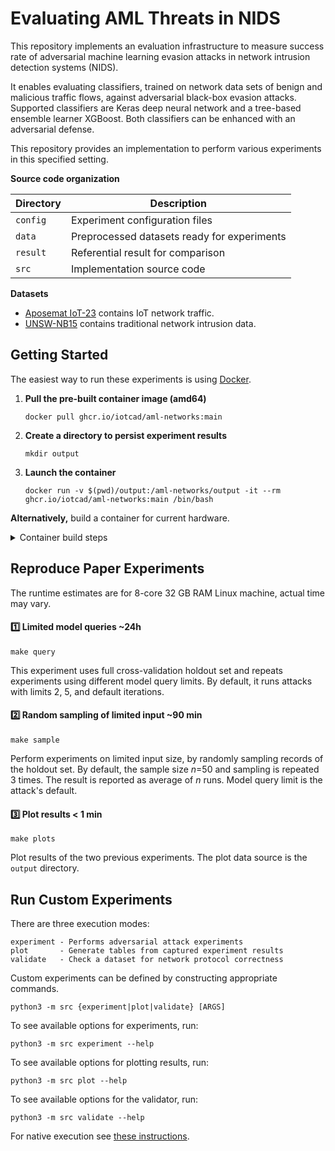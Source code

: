 # Evaluating AML Threats in NIDS

This repository implements an evaluation infrastructure to measure success rate of adversarial machine learning evasion
attacks in network intrusion detection systems (NIDS).

It enables evaluating classifiers, trained on network data sets of benign and malicious traffic flows, against 
adversarial black-box evasion attacks. Supported classifiers are Keras deep neural network and a tree-based ensemble 
learner XGBoost. Both classifiers can be enhanced with an adversarial defense.

This repository provides an implementation to perform various experiments in this specified setting. 

**Source code organization**

| Directory | Description                                 |
|-----------|---------------------------------------------|
| `config`  | Experiment configuration files              |
| `data`    | Preprocessed datasets ready for experiments |
| `result`  | Referential result for comparison           |
| `src`     | Implementation source code                  |

**Datasets**

- [Aposemat IoT-23](https://www.stratosphereips.org/datasets-iot23/) contains IoT network traffic.
- [UNSW-NB15](https://research.unsw.edu.au/projects/unsw-nb15-dataset) contains traditional network intrusion data.

## Getting Started

The easiest way to run these experiments is using [Docker](https://docs.docker.com/engine/install/).

1. **Pull the pre-built container image (amd64)**

    ```
    docker pull ghcr.io/iotcad/aml-networks:main
    ```

2. **Create a directory to persist experiment results**

    ```
    mkdir output
    ```

3. **Launch the container**

    ```
    docker run -v $(pwd)/output:/aml-networks/output -it --rm ghcr.io/iotcad/aml-networks:main /bin/bash
    ```


**Alternatively,** build a container for current hardware.

<details>
<summary>Container build steps</summary>

```
git clone --recurse-submodules https://github.com/iotcad/aml-networks.git

mkdir output

cd aml-networks && docker build -t aml-networks . & cd ..

docker run -v $(pwd)/output:/aml-networks/output -it --rm aml-networks /bin/bash
```

</details>

## Reproduce Paper Experiments

The runtime estimates are for 8-core 32 GB RAM Linux machine, actual time may vary.

#### 1️⃣ Limited model queries ~24h

```
make query
```

This experiment uses full cross-validation holdout set and repeats experiments using different model query limits. 
By default, it runs attacks with limits 2, 5, and default iterations. 

#### 2️⃣ Random sampling of limited input ~90 min

```
make sample
```

Perform experiments on limited input size, by randomly sampling records of the holdout set. 
By default, the sample size $n$=50 and sampling is repeated 3 times. The result is reported as average of $n$ runs. 
Model query limit is the attack's default.

#### 3️⃣️ Plot results < 1 min

```
make plots
```

Plot results of the two previous experiments. The plot data source is the `output` directory. 


## Run Custom Experiments

There are three execution modes:

```
experiment - Performs adversarial attack experiments
plot       - Generate tables from captured experiment results
validate   - Check a dataset for network protocol correctness
```

Custom experiments can be defined by constructing appropriate commands.

```
python3 -m src {experiment|plot|validate} [ARGS]
```

To see available options for experiments, run:

```
python3 -m src experiment --help
```

To see available options for plotting results, run:

```
python3 -m src plot --help
```

To see available options for the validator, run:

```
python3 -m src validate --help
```

For native execution see [these instructions](https://github.com/iotcad/aml-networks/blob/main/.github/CONTRIBUTING.md).
